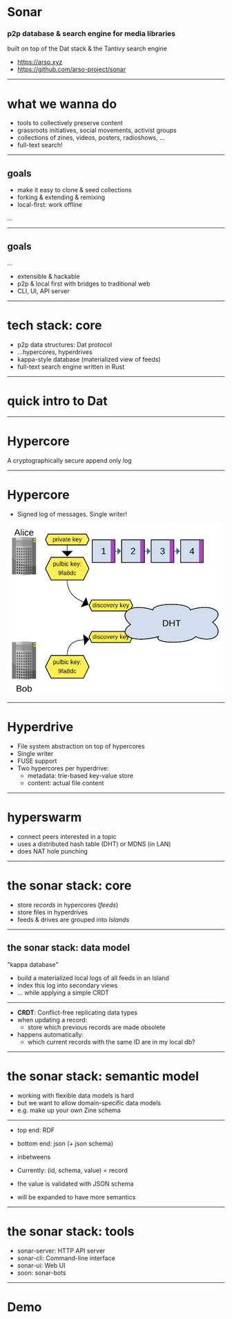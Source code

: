 # Sonar

### p2p database & search engine for media libraries

built on top of the Dat stack & the Tantivy search engine

* https://arso.xyz
* https://github.com/arso-project/sonar

---

# what we wanna do

* tools to collectively preserve content
* grassroots initiatives, social movements, activist groups
* collections of zines, videos, posters, radioshows, ...
* full-text search!

---
## goals

* make it easy to clone & seed collections
* forking & extending & remixing
* local-first: work offline

...

---

## goals

...

* extensible & hackable
* p2p & local first with bridges to traditional web
* CLI, UI, API server

---

# tech stack: core

* p2p data structures: Dat protocol
* ...hypercores, hyperdrives
* kappa-style database (materialized view of feeds)
* full-text search engine written in Rust

---

# quick intro to Dat

---

# Hypercore

A cryptographically secure append only log

---

# Hypercore

- Signed log of messages. Single writer!

<img src='assets/hypercore1.png' />

---

# Hyperdrive

- File system abstraction on top of hypercores
- Single writer
- FUSE support
- Two hypercores per hyperdrive:
    * metadata: trie-based key-value store
    * content: actual file content

---

# hyperswarm

- connect peers interested in a topic
- uses a distributed hash table (DHT) or MDNS (in LAN)
- does NAT hole punching

---

# the sonar stack: core

* store *records* in hypercores (*feeds*)
* store files in hyperdrives
* feeds & drives are grouped into *Islands*

---


## the sonar stack: data model

"kappa database"

* build a materialized local logs of all feeds in an Island
* index this log into secondary views
* ... while applying a simple CRDT

---

* **CRDT**: Conflict-free replicating data types
* when updating a record:
  * store which previous records are made obsolete
* happens automatically: 
  * which current records with the same ID are in my local db?

---

# the sonar stack: semantic model

* working with flexible data models is hard
* but we want to allow domain-specific data models
* e.g. make up your own Zine schema

---

* top end: RDF
* bottom end: json (+ json schema)
* inbetweens


* Currently: (id, schema, value) = record
* the value is validated with JSON schema
* will be expanded to have more semantics

---

# the sonar stack: tools

* sonar-server: HTTP API server
* sonar-cli: Command-line interface
* sonar-ui: Web UI
* soon: sonar-bots

---

# Demo

